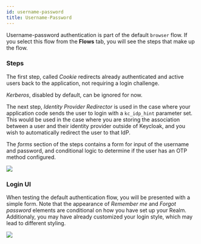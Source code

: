 ```yaml
---
id: username-password
title: Username-Password
---
```


Username-password authentication is part of the default `browser` flow. If you select this flow from the **Flows** tab, you will see the steps that make up the flow.

### Steps

The first step, called *Cookie* redirects already authenticated and active users back to the application, not requiring a login challenge.

*Kerberos*, disabled by default, can be ignored for now.

The next step, *Identity Provider Redirector* is used in the case where your application code sends the user to login with a `kc_idp_hint` parameter set. This would be used in the case where you are storing the association between a user and their identity provider outside of Keycloak, and you wish to automatically redirect the user to that IdP.

The *forms* section of the steps contains a form for input of the username and password, and conditional logic to determine if the user has an OTP method configured.

![](/docs/auth-username-password-flow.png)

### Login UI

When testing the default authentication flow, you will be presented with a simple form. Note that the appearance of *Remember me* and *Forgot password* elements are conditional on how you have set up your Realm. Additionaly, you may have already customized your login style, which may lead to different styling.

![](/docs/auth-username-password-login.png)
